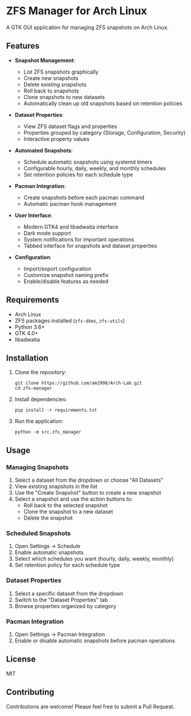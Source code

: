# ZFS Manager for Arch Linux

A GTK GUI application for managing ZFS snapshots on Arch Linux.

## Features

- **Snapshot Management**:
  - List ZFS snapshots graphically
  - Create new snapshots
  - Delete existing snapshots
  - Roll back to snapshots
  - Clone snapshots to new datasets
  - Automatically clean up old snapshots based on retention policies

- **Dataset Properties**:
  - View ZFS dataset flags and properties
  - Properties grouped by category (Storage, Configuration, Security)
  - Interactive property values

- **Automated Snapshots**:
  - Schedule automatic snapshots using systemd timers
  - Configurable hourly, daily, weekly, and monthly schedules
  - Set retention policies for each schedule type

- **Pacman Integration**:
  - Create snapshots before each pacman command
  - Automatic pacman hook management

- **User Interface**:
  - Modern GTK4 and libadwaita interface
  - Dark mode support
  - System notifications for important operations
  - Tabbed interface for snapshots and dataset properties

- **Configuration**:
  - Import/export configuration
  - Customize snapshot naming prefix
  - Enable/disable features as needed

## Requirements

- Arch Linux
- ZFS packages installed (`zfs-dkms`, `zfs-utils`)
- Python 3.6+
- GTK 4.0+
- libadwaita

## Installation

1. Clone the repository:
   ```
   git clone https://github.com/am2998/Arch-Lab.git
   cd zfs-manager
   ```

2. Install dependencies:
   ```
   pip install -r requirements.txt
   ```

3. Run the application:
   ```
   python -m src.zfs_manager
   ```

## Usage

### Managing Snapshots

1. Select a dataset from the dropdown or choose "All Datasets"
2. View existing snapshots in the list
3. Use the "Create Snapshot" button to create a new snapshot
4. Select a snapshot and use the action buttons to:
   - Roll back to the selected snapshot
   - Clone the snapshot to a new dataset
   - Delete the snapshot

### Scheduled Snapshots

1. Open Settings → Schedule
2. Enable automatic snapshots
3. Select which schedules you want (hourly, daily, weekly, monthly)
4. Set retention policy for each schedule type

### Dataset Properties

1. Select a specific dataset from the dropdown
2. Switch to the "Dataset Properties" tab
3. Browse properties organized by category

### Pacman Integration

1. Open Settings → Pacman Integration
2. Enable or disable automatic snapshots before pacman operations

## License

MIT

## Contributing

Contributions are welcome! Please feel free to submit a Pull Request.
